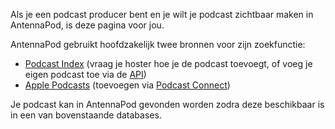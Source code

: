 Als je een podcast producer bent en je wilt je podcast zichtbaar maken in AntennaPod, is deze pagina voor jou.

AntennaPod gebruikt hoofdzakelijk twee bronnen voor zijn zoekfunctie:

* [Podcast Index](https://podcastindex.org/) (vraag je hoster hoe je de podcast toevoegt, of voeg je eigen podcast toe via de [API](https://podcastindex-org.github.io/docs-api/#get-/add/byfeedurl))
* [Apple Podcasts](https://podcasts.apple.com) (toevoegen via [Podcast Connect](https://podcastsconnect.apple.com/))

Je podcast kan in AntennaPod gevonden worden zodra deze beschikbaar is in een van bovenstaande databases.

